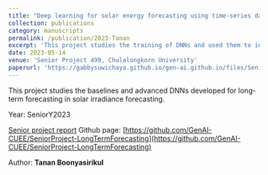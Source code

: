 ```yaml
---
title: "Deep learning for solar energy forecasting using time-series data"
collection: publications
category: manuscripts
permalink: /publication/2023-Tanan
excerpt: 'This project studies the training of DNNs and used them to infer solar irradiance from a CUEE Dataset.'
date: 2023-05-14
venue: 'Senior Project 499, Chulalongkorn University' 
paperurl: 'https://gabbysuwichaya.github.io/gen-ai.github.io/files/SeniorProjects/2023Tanan/499.pdf'
---
```


This project studies the baselines and advanced DNNs developed for long-term forecasting in solar irradiance forecasting. 

Year: SeniorY2023

[Senior project report](https://drive.google.com/file/d/12Ymq_RUfx6PuU24alkB63ZFYjn7aUboa/view?usp=sharing) 
Github page: [https://github.com/GenAI-CUEE/SeniorProject-LongTermForecasting](https://github.com/GenAI-CUEE/SeniorProject-LongTermForecasting) 

Author: **Tanan Boonyasirikul**
